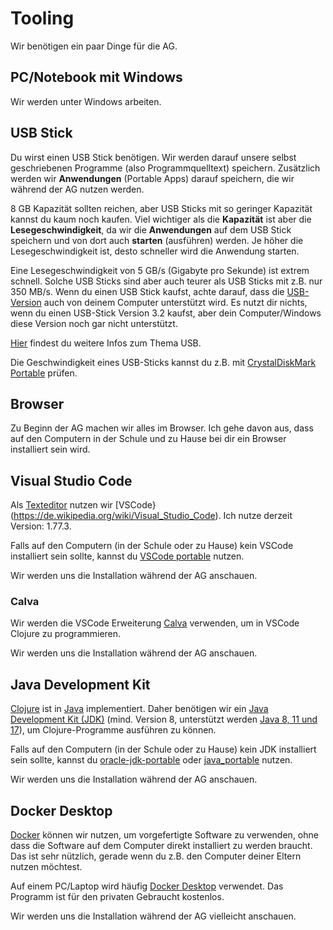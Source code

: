 # Tooling

Wir benötigen ein paar Dinge für die AG.

## PC/Notebook mit Windows

Wir werden unter Windows arbeiten.

## USB Stick

Du wirst einen USB Stick benötigen. Wir werden darauf unsere selbst
geschriebenen Programme (also Programmquelltext) speichern. Zusätzlich werden
wir **Anwendungen** (Portable Apps) darauf speichern, die wir während der AG
nutzen werden.

8 GB Kapazität sollten reichen, aber USB Sticks mit so geringer Kapazität kannst
du kaum noch kaufen. Viel wichtiger als die **Kapazität** ist aber die
**Lesegeschwindigkeit**, da wir die **Anwendungen** auf dem USB Stick speichern
und von dort auch **starten** (ausführen) werden. Je höher die
Lesegeschwindigkeit ist, desto schneller wird die Anwendung starten.

Eine Lesegeschwindigkeit von 5 GB/s (Gigabyte pro Sekunde) ist extrem schnell.
Solche USB Sticks sind aber auch teurer als USB Sticks mit z.B. nur 350 MB/s.
Wenn du einen USB Stick kaufst, achte darauf, dass die
[USB-Version](https://de.wikipedia.org/wiki/Universal_Serial_Bus#Geschichte_und_Entwicklung)
auch von deinem Computer unterstützt wird. Es nutzt dir nichts, wenn du einen
USB-Stick Version 3.2 kaufst, aber dein Computer/Windows diese Version noch gar
nicht unterstützt.

[Hier](https://www.conrad.de/de/ratgeber/technik-einfach-erklaert/usb.html)
findest du weitere Infos zum Thema USB.

Die Geschwindigkeit eines USB-Sticks kannst du z.B. mit [CrystalDiskMark
Portable](https://portableapps.com/apps/utilities/crystaldiskmark_portable)
prüfen.

## Browser

Zu Beginn der AG machen wir alles im Browser. Ich gehe davon aus, dass auf den
Computern in der Schule und zu Hause bei dir ein Browser installiert sein wird. 

## Visual Studio Code

Als [Texteditor](https://de.wikipedia.org/wiki/Texteditor) nutzen wir
[VSCode}(https://de.wikipedia.org/wiki/Visual_Studio_Code). Ich nutze derzeit
Version: 1.77.3.

Falls auf den Computern (in der Schule oder zu Hause) kein VSCode installiert
sein sollte, kannst du [VSCode
portable](https://portapps.io/app/vscode-portable/) nutzen.

Wir werden uns die Installation während der AG anschauen.

### Calva

Wir werden die VSCode Erweiterung [Calva](https://calva.io/) verwenden, um in
VSCode Clojure zu programmieren.

Wir werden uns die Installation während der AG anschauen.

## Java Development Kit

[Clojure](https://de.wikipedia.org/wiki/Clojure) ist in
[Java](https://de.wikipedia.org/wiki/Java_(Programmiersprache)) implementiert.
Daher benötigen wir ein [Java Development Kit
(JDK)](https://de.wikipedia.org/wiki/Java_Development_Kit) (mind. Version 8,
unterstützt werden [Java 8, 11 und
17](https://clojure.org/guides/install_clojure#java)), um Clojure-Programme
ausführen zu können.

Falls auf den Computern (in der Schule oder zu Hause) kein JDK installiert sein
sollte, kannst du
[oracle-jdk-portable](https://portapps.io/app/oracle-jdk-portable/) oder
[java_portable](https://portableapps.com/apps/utilities/java_portable) nutzen.

Wir werden uns die Installation während der AG anschauen.

## Docker Desktop

[Docker](https://de.wikipedia.org/wiki/Docker_(Software)) können wir nutzen, um
vorgefertigte Software zu verwenden, ohne dass die Software auf dem Computer
direkt installiert zu werden braucht. Das ist sehr nützlich, gerade wenn du z.B.
den Computer deiner Eltern nutzen möchtest.

Auf einem PC/Laptop wird häufig [Docker
Desktop](https://docs.docker.com/desktop/) verwendet. Das Programm ist für den
privaten Gebraucht kostenlos.

Wir werden uns die Installation während der AG vielleicht anschauen. 
